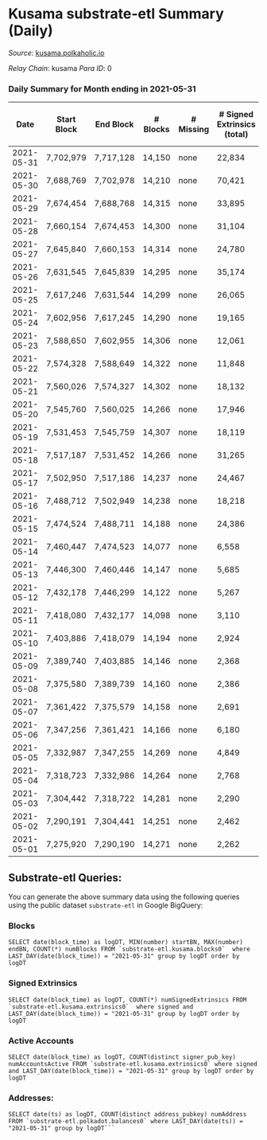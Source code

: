 # Kusama substrate-etl Summary (Daily)

_Source_: [kusama.polkaholic.io](https://kusama.polkaholic.io)

*Relay Chain*: kusama
*Para ID*: 0



### Daily Summary for Month ending in 2021-05-31


| Date | Start Block | End Block | # Blocks | # Missing | # Signed Extrinsics (total) | # Active Accounts | # Addresses with Balances | # Events | # Transfers | # XCM Transfers In | # XCM Transfers Out |
| ---- | ----------- | --------- | -------- | --------- | --------------------------- | ----------------- | ------------------------- | -------- | ----------- | ------------------ | ------------------- |
| 2021-05-31 | 7,702,979 | 7,717,128 | 14,150 | none  | 22,834 | 2,024 | 104,980 | 179,823 | 2,492 ($27,957,115) |   |   |
| 2021-05-30 | 7,688,769 | 7,702,978 | 14,210 | none  | 70,421 | 4,075 |  | 326,182 | 4,642 ($27,974,957) |   |   |
| 2021-05-29 | 7,674,454 | 7,688,768 | 14,315 | none  | 33,895 | 2,647 |  | 206,343 | 2,970 ($27,158,366) |   |   |
| 2021-05-28 | 7,660,154 | 7,674,453 | 14,300 | none  | 31,104 | 4,405 |  | 184,676 | 6,848 ($32,561,868) |   |   |
| 2021-05-27 | 7,645,840 | 7,660,153 | 14,314 | none  | 24,780 | 3,538 |  | 156,379 | 5,470 ($51,543,856) |   |   |
| 2021-05-26 | 7,631,545 | 7,645,839 | 14,295 | none  | 35,174 | 4,320 |  | 182,761 | 6,061 ($37,433,987) |   |   |
| 2021-05-25 | 7,617,246 | 7,631,544 | 14,299 | none  | 26,065 | 2,632 |  | 157,386 | 4,393 ($87,837,287) |   |   |
| 2021-05-24 | 7,602,956 | 7,617,245 | 14,290 | none  | 19,165 | 2,772 |  | 137,665 | 4,189 ($37,766,501) |   |   |
| 2021-05-23 | 7,588,650 | 7,602,955 | 14,306 | none  | 12,061 | 2,581 |  | 116,487 | 4,579 ($74,376,530) |   |   |
| 2021-05-22 | 7,574,328 | 7,588,649 | 14,322 | none  | 11,848 | 3,027 |  | 119,460 | 5,280 ($44,218,671) |   |   |
| 2021-05-21 | 7,560,026 | 7,574,327 | 14,302 | none  | 18,132 | 5,341 |  | 139,797 | 9,254 ($75,552,982) |   |   |
| 2021-05-20 | 7,545,760 | 7,560,025 | 14,266 | none  | 17,946 | 4,957 |  | 149,007 | 8,926 ($43,690,828) |   |   |
| 2021-05-19 | 7,531,453 | 7,545,759 | 14,307 | none  | 18,119 | 5,802 |  | 142,475 | 11,460 ($73,296,111) |   |   |
| 2021-05-18 | 7,517,187 | 7,531,452 | 14,266 | none  | 31,265 | 11,041 |  | 200,765 | 22,497 ($59,278,616) |   |   |
| 2021-05-17 | 7,502,950 | 7,517,186 | 14,237 | none  | 24,467 | 8,199 |  | 171,602 | 16,953 ($55,229,725) |   |   |
| 2021-05-16 | 7,488,712 | 7,502,949 | 14,238 | none  | 18,218 | 5,222 |  | 139,129 | 9,881 ($14,365,054) |   |   |
| 2021-05-15 | 7,474,524 | 7,488,711 | 14,188 | none  | 24,386 | 8,286 |  | 162,045 | 18,836 ($21,019,604) |   |   |
| 2021-05-14 | 7,460,447 | 7,474,523 | 14,077 | none  | 6,558 | 2,278 |  | 99,617 | 3,066 ($34,815,475) |   |   |
| 2021-05-13 | 7,446,300 | 7,460,446 | 14,147 | none  | 5,685 | 1,878 |  | 86,371 | 3,041 ($76,583,594) |   |   |
| 2021-05-12 | 7,432,178 | 7,446,299 | 14,122 | none  | 5,267 | 1,445 |  | 97,548 | 1,809 ($39,591,883) |   |   |
| 2021-05-11 | 7,418,080 | 7,432,177 | 14,098 | none  | 3,110 | 917 |  | 77,129 | 1,133 ($10,304,385) |   |   |
| 2021-05-10 | 7,403,886 | 7,418,079 | 14,194 | none  | 2,924 | 989 |  | 79,614 | 1,197 ($15,038,549) |   |   |
| 2021-05-09 | 7,389,740 | 7,403,885 | 14,146 | none  | 2,368 | 844 |  | 76,104 | 1,030 ($11,979,540) |   |   |
| 2021-05-08 | 7,375,580 | 7,389,739 | 14,160 | none  | 2,386 | 797 |  | 72,719 | 936 ($59,726,730) |   |   |
| 2021-05-07 | 7,361,422 | 7,375,579 | 14,158 | none  | 2,691 | 876 |  | 78,666 | 1,027 ($19,055,286) |   |   |
| 2021-05-06 | 7,347,256 | 7,361,421 | 14,166 | none  | 6,180 | 1,028 |  | 88,053 | 1,256 ($62,475,746) |   |   |
| 2021-05-05 | 7,332,987 | 7,347,255 | 14,269 | none  | 4,849 | 1,021 |  | 92,598 | 1,104 ($16,804,191) |   |   |
| 2021-05-04 | 7,318,723 | 7,332,986 | 14,264 | none  | 2,768 | 898 |  | 74,543 | 1,183 ($25,415,729) |   |   |
| 2021-05-03 | 7,304,442 | 7,318,722 | 14,281 | none  | 2,290 | 819 |  | 84,990 | 823 ($21,730,381) |   |   |
| 2021-05-02 | 7,290,191 | 7,304,441 | 14,251 | none  | 2,462 | 815 |  | 70,125 | 1,014 ($12,525,696) |   |   |
| 2021-05-01 | 7,275,920 | 7,290,190 | 14,271 | none  | 2,262 | 831 |  | 77,957 | 874 ($6,505,458) |   |   |

## Substrate-etl Queries:
You can generate the above summary data using the following queries using the public dataset `substrate-etl` in Google BigQuery:


### Blocks
```
SELECT date(block_time) as logDT, MIN(number) startBN, MAX(number) endBN, COUNT(*) numBlocks FROM `substrate-etl.kusama.blocks0`  where LAST_DAY(date(block_time)) = "2021-05-31" group by logDT order by logDT
```


### Signed Extrinsics
```
SELECT date(block_time) as logDT, COUNT(*) numSignedExtrinsics FROM `substrate-etl.kusama.extrinsics0`  where signed and LAST_DAY(date(block_time)) = "2021-05-31" group by logDT order by logDT
```


### Active Accounts
```
SELECT date(block_time) as logDT, COUNT(distinct signer_pub_key) numAccountsActive FROM `substrate-etl.kusama.extrinsics0` where signed and LAST_DAY(date(block_time)) = "2021-05-31" group by logDT order by logDT
```


### Addresses:
```
SELECT date(ts) as logDT, COUNT(distinct address_pubkey) numAddress FROM `substrate-etl.polkadot.balances0` where LAST_DAY(date(ts)) = "2021-05-31" group by logDT```

